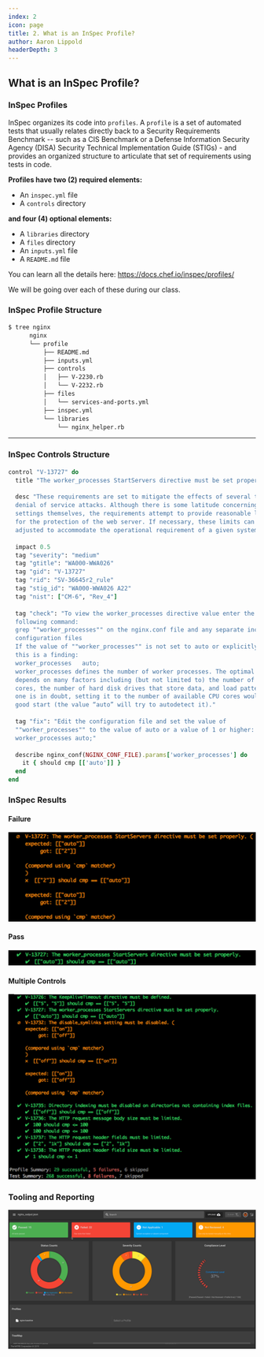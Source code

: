```yaml
---
index: 2
icon: page
title: 2. What is an InSpec Profile?
author: Aaron Lippold
headerDepth: 3
---
```


## What is an InSpec Profile?

### InSpec Profiles  

InSpec organizes its code into `profiles`. A `profile` is a set of automated tests that usually relates directly back to a Security Requirements Benchmark -- such as a CIS Benchmark or a Defense Information Security Agency (DISA) Security Technical Implementation Guide (STIGs) - and provides an organized structure to articulate that set of requirements using tests in code.

**Profiles have two (2) required elements:**
- An `inspec.yml` file 
- A `controls` directory

**and four (4) optional elements:**
- A `libraries` directory 
- A `files` directory
- An `inputs.yml` file 
- A `README.md` file

You can learn all the details here: <https://docs.chef.io/inspec/profiles/>

We will be going over each of these during our class.
### InSpec Profile Structure  

```sh
$ tree nginx
      nginx
      └── profile
          ├── README.md
          ├── inputs.yml
          ├── controls
          │   ├── V-2230.rb
          │   └── V-2232.rb
          ├── files
          │   └── services-and-ports.yml
          ├── inspec.yml
          └── libraries
              └── nginx_helper.rb
```

---

### InSpec Controls Structure

```ruby
control "V-13727" do
  title "The worker_processes StartServers directive must be set properly."

  desc "These requirements are set to mitigate the effects of several types of
  denial of service attacks. Although there is some latitude concerning the
  settings themselves, the requirements attempt to provide reasonable limits
  for the protection of the web server. If necessary, these limits can be
  adjusted to accommodate the operational requirement of a given system."

  impact 0.5
  tag "severity": "medium"
  tag "gtitle": "WA000-WWA026"
  tag "gid": "V-13727"
  tag "rid": "SV-36645r2_rule"
  tag "stig_id": "WA000-WWA026 A22"
  tag "nist": ["CM-6", "Rev_4"]

  tag "check": "To view the worker_processes directive value enter the
  following command:
  grep ""worker_processes"" on the nginx.conf file and any separate included
  configuration files
  If the value of ""worker_processes"" is not set to auto or explicitly set,
  this is a finding:
  worker_processes   auto;
  worker_processes defines the number of worker processes. The optimal value
  depends on many factors including (but not limited to) the number of CPU
  cores, the number of hard disk drives that store data, and load pattern. When
  one is in doubt, setting it to the number of available CPU cores would be a
  good start (the value “auto” will try to autodetect it)."

  tag "fix": "Edit the configuration file and set the value of
  ""worker_processes"" to the value of auto or a value of 1 or higher:
  worker_processes auto;"

  describe nginx_conf(NGINX_CONF_FILE).params['worker_processes'] do
    it { should cmp [['auto']] }
  end
end
```

### InSpec Results

#### Failure

![Alt text](../../assets/img/InSpec_Failure.png)

#### Pass

![Alt text](../../assets/img/InSpec_Pass.png)

#### Multiple Controls

![Alt text](../../assets/img/InSpec_Multiple_Controls.png)

### Tooling and Reporting

![Alt text](../../assets/img/Heimdall_Results.png)
